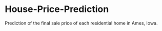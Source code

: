 # House-Price-Prediction
 Prediction of the final sale price of each residential home in Ames, Iowa.
